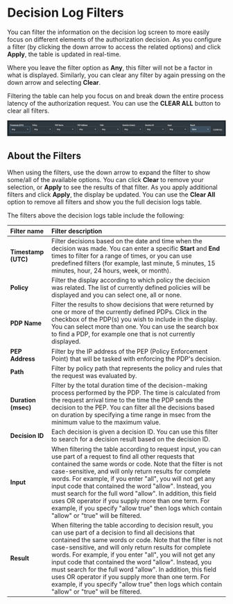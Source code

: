 # Decision Log Filters

You can filter the information on the decision log screen to more easily focus on different elements of the authorization decision. As you configure a filter \(by clicking the down arrow to access the related options\) and click **Apply**, the table is updated in real-time.

Where you leave the filter option as **Any**, this filter will not be a factor in what is displayed. Similarly, you can clear any filter by again pressing on the down arrow and selecting **Clear**.

Filtering the table can help you focus on and break down the entire process latency of the authorization request. You can use the **CLEAR ALL** button to clear all filters.

![Decision log filters](../.gitbook/assets/filters%20%281%29.png)

## About the Filters

When using the filters, use the down arrow to expand the filter to show some/all of the available options. You can click **Clear** to remove your selection, or **Apply** to see the results of that filter. As you apply additional filters and click **Apply**, the display be updated. You can use the **Clear All** option to remove all filters and show you the full decision logs table.

The filters above the decision logs table include the following:

| Filter name | Filter description |
| :--- | :--- |
| **Timestamp \(UTC\)** | Filter decisions based on the date and time when the decision was made. You can enter a specific **Start** and **End** times to filter for a range of times, or you can use predefined filters \(for example, last minute, 5 minutes, 15 minutes, hour, 24 hours, week, or month\). |
| **Policy** | Filter the display according to which policy the decision was related. The list of currently defined policies will be displayed and you can select one, all or none. |
| **PDP Name** | Filter the results to show decisions that were returned by one or more of the currently defined PDPs. Click in the checkbox of the PDP\(s\) you wish to include in the display. You can select more than one. You can use the search box to find a PDP, for example one that is not currently displayed. |
| **PEP Address** | Filter by the IP address of the PEP \(Policy Enforcement Point\) that will be tasked with enforcing the PDP's decision. |
| **Path** | Filter by policy path that represents the policy and rules that the request was evaluated by. |
| **Duration \(msec\)** | Filter by the total duration time of the decision-making process performed by the PDP. The time is calculated from the request arrival time to the time the PDP sends the decision to the PEP. You can filter all the decisions based on duration by specifying a time range in msec from the minimum value to the maximum value. |
| **Decision ID** | Each decision is given a decision ID. You can use this filter to search for a decision result based on the decision ID. |
| **Input** | When filtering the table according to request input, you can use part of a request to find all other requests that contained the same words or code.   Note that the filter is not case-sensitive, and will only return results for complete words. For example, if you enter "all", you will not get any input code that contained the word "allow". Instead, you must search for the full word "allow". In addition, this field uses OR operator if you supply more than one term. For example, if you specify "allow true" then logs which contain "allow" or "true" will be filtered. |
| **Result** | When filtering the table according to decision result, you can use part of a decision to find all decisions that contained the same words or code.   Note that the filter is not case-sensitive, and will only return results for complete words. For example, if you enter "all", you will not get any input code that contained the word "allow". Instead, you must search for the full word "allow". In addition, this field uses OR operator if you supply more than one term. For example, if you specify "allow true" then logs which contain "allow" or "true" will be filtered. |

